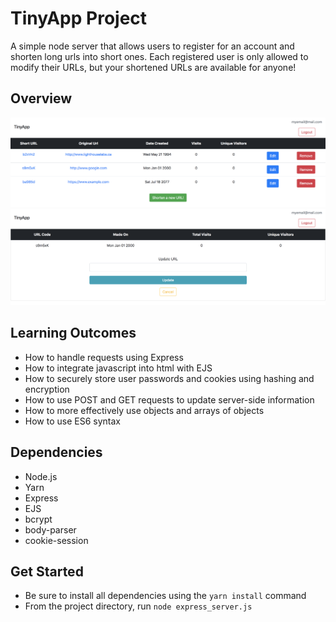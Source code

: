 # TinyApp Project
A simple node server that allows users to register for an account and shorten long urls into short ones. Each registered user is only allowed to modify their URLs, but your shortened URLs are available for anyone!

## Overview

!["View all your shortened urls in one place!"](https://github.com/louisriehl/tinyApp/blob/master/views/media/homepage.png?raw=true)
!["View the stats of your URL for analytics, and edit the link it goes to!"](https://github.com/louisriehl/tinyApp/blob/master/views/media/editpage.png?raw=true)

## Learning Outcomes
- How to handle requests using Express
- How to integrate javascript into html with EJS
- How to securely store user passwords and cookies using hashing and encryption
- How to use POST and GET requests to update server-side information
- How to more effectively use objects and arrays of objects
- How to use ES6 syntax

## Dependencies
- Node.js
- Yarn
- Express
- EJS
- bcrypt
- body-parser
- cookie-session

## Get Started
- Be sure to install all dependencies using the `yarn install` command
- From the project directory, run `node express_server.js`